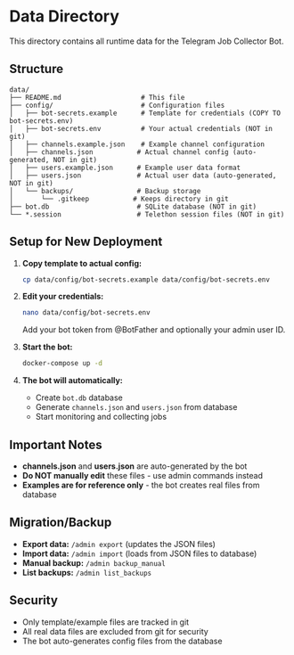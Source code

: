 # Data Directory

This directory contains all runtime data for the Telegram Job Collector Bot.

## Structure

```
data/
├── README.md                    # This file
├── config/                      # Configuration files
│   ├── bot-secrets.example      # Template for credentials (COPY TO bot-secrets.env)
│   ├── bot-secrets.env          # Your actual credentials (NOT in git)
│   ├── channels.example.json    # Example channel configuration
│   ├── channels.json           # Actual channel config (auto-generated, NOT in git)
│   ├── users.example.json      # Example user data format
│   ├── users.json              # Actual user data (auto-generated, NOT in git)
│   └── backups/                # Backup storage
│       └── .gitkeep           # Keeps directory in git
├── bot.db                      # SQLite database (NOT in git)
└── *.session                   # Telethon session files (NOT in git)
```

## Setup for New Deployment

1. **Copy template to actual config:**
   ```bash
   cp data/config/bot-secrets.example data/config/bot-secrets.env
   ```

2. **Edit your credentials:**
   ```bash
   nano data/config/bot-secrets.env
   ```
   Add your bot token from @BotFather and optionally your admin user ID.

3. **Start the bot:**
   ```bash
   docker-compose up -d
   ```

4. **The bot will automatically:**
   - Create `bot.db` database
   - Generate `channels.json` and `users.json` from database
   - Start monitoring and collecting jobs

## Important Notes

- **channels.json** and **users.json** are auto-generated by the bot
- **Do NOT manually edit** these files - use admin commands instead
- **Examples are for reference only** - the bot creates real files from database

## Migration/Backup

- **Export data:** `/admin export` (updates the JSON files)
- **Import data:** `/admin import` (loads from JSON files to database)
- **Manual backup:** `/admin backup_manual`
- **List backups:** `/admin list_backups`

## Security

- Only template/example files are tracked in git
- All real data files are excluded from git for security
- The bot auto-generates config files from the database
